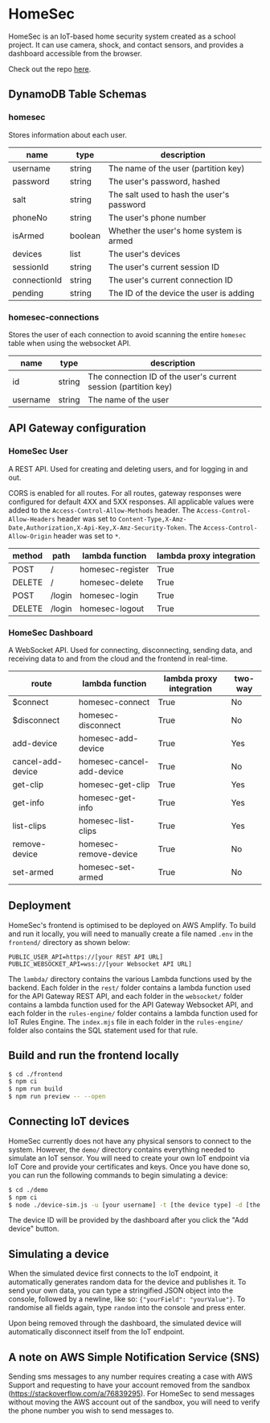 # HomeSec

HomeSec is an IoT-based home security system created as a school project. It can use camera, shock, and contact sensors, and provides a dashboard accessible from the browser.

Check out the repo [here](https://github.com/Zemogus/HomeSec).

## DynamoDB Table Schemas

### homesec

Stores information about each user.

| name         | type    | description                               |
| ------------ | ------- | ----------------------------------------- |
| username     | string  | The name of the user (partition key)      |
| password     | string  | The user's password, hashed               |
| salt         | string  | The salt used to hash the user's password |
| phoneNo      | string  | The user's phone number                   |
| isArmed      | boolean | Whether the user's home system is armed   |
| devices      | list    | The user's devices                        |
| sessionId    | string  | The user's current session ID             |
| connectionId | string  | The user's current connection ID          |
| pending      | string  | The ID of the device the user is adding   |

### homesec-connections

Stores the user of each connection to avoid scanning the entire `homesec` table when using the websocket API.

| name     | type   | description                                                     |
| -------- | ------ | --------------------------------------------------------------- |
| id       | string | The connection ID of the user's current session (partition key) |
| username | string | The name of the user                                            |

## API Gateway configuration

### HomeSec User

A REST API. Used for creating and deleting users, and for logging in and out.

CORS is enabled for all routes.
For all routes, gateway responses were configured for default 4XX and 5XX responses.
All applicable values were added to the `Access-Control-Allow-Methods` header.
The `Access-Control-Allow-Headers` header was set to `Content-Type,X-Amz-Date,Authorization,X-Api-Key,X-Amz-Security-Token`.
The `Access-Control-Allow-Origin` header was set to `*`.

| method | path    | lambda function  | lambda proxy integration |
| ------ | ----    | ---------------  | ------------------------ |
| POST   | /       | homesec-register | True                     |
| DELETE | /       | homesec-delete   | True                     |
| POST   | /login  | homesec-login    | True                     |
| DELETE | /login  | homesec-logout   | True                     |

### HomeSec Dashboard

A WebSocket API. Used for connecting, disconnecting, sending data, and receiving data to and from the cloud and the frontend in real-time.

| route             | lambda function           | lambda proxy integration | two-way |
| ----------------- | ------------------------- | ------------------------ | ------- |
| $connect          | homesec-connect           | True                     | No      |
| $disconnect       | homesec-disconnect        | True                     | No      |
| add-device        | homesec-add-device        | True                     | Yes     |
| cancel-add-device | homesec-cancel-add-device | True                     | No      |
| get-clip          | homesec-get-clip          | True                     | Yes     |
| get-info          | homesec-get-info          | True                     | Yes     |
| list-clips        | homesec-list-clips        | True                     | Yes     |
| remove-device     | homesec-remove-device     | True                     | No      |
| set-armed         | homesec-set-armed         | True                     | No      |

## Deployment

HomeSec's frontend is optimised to be deployed on AWS Amplify. To build and run it locally, you will need to manually create a file named `.env` in the `frontend/` directory as shown below:

```env
PUBLIC_USER_API=https://[your REST API URL]
PUBLIC_WEBSOCKET_API=wss://[your Websocket API URL]
```

The `lambda/` directory contains the various Lambda functions used by the backend. Each folder in the `rest/` folder contains a lambda function used for the API Gateway REST API, and each folder in the `websocket/` folder contains a lambda function used for the API Gateway Websocket API, and each folder in the `rules-engine/` folder contains a lambda function used for IoT Rules Engine. The `index.mjs` file in each folder in the `rules-engine/` folder also contains the SQL statement used for that rule.

## Build and run the frontend locally

```bash
$ cd ./frontend 
$ npm ci
$ npm run build
$ npm run preview -- --open
```

## Connecting IoT devices

HomeSec currently does not have any physical sensors to connect to the system. However, the `demo/` directory contains everything needed to simulate an IoT sensor. You will need to create your own IoT endpoint via IoT Core and provide your certificates and keys. Once you have done so, you can run the following commands to begin simulating a device:

```bash
$ cd ./demo
$ npm ci
$ node ./device-sim.js -u [your username] -t [the device type] -d [the device ID]
```

The device ID will be provided by the dashboard after you click the "Add device" button.

## Simulating a device

When the simulated device first connects to the IoT endpoint, it automatically generates random data for the device and publishes it. To send your own data, you can type a stringified JSON object into the console, followed by a newline, like so: `{"yourField": "yourValue"}`. To randomise all fields again, type `random` into the console and press enter.

Upon being removed through the dashboard, the simulated device will automatically disconnect itself from the IoT endpoint.

## A note on AWS Simple Notification Service (SNS)

Sending sms messages to any number requires creating a case with AWS Support and requesting to have your account removed from the sandbox (https://stackoverflow.com/a/76839295). For HomeSec to send messages without moving the AWS account out of the sandbox, you will need to verify the phone number you wish to send messages to.
